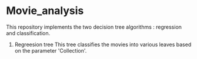 # Movie_analysis
This repository implements the two decision tree algorithms : regression and classification. 
1. Regreesion tree
  This tree classifies the movies into various leaves based on the parameter 'Collection'.
  
  
